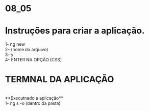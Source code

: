 # 08_05

<H1> Instruções para criar a aplicação.</H1>
1- ng new <br>
2- (nome do arquivo)<br>
3- y<br>
4- ENTER NA OPÇÃO (CSS)

<H1> TERMNAL DA APLICAÇÃO </H1> <br>
**Executnado a aplicação** <br>
1- ng s -o (dentro da pasta)
